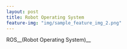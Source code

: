 ```yaml
---
layout: post
title: Robot Operating System
feature-img: "img/sample_feature_img_2.png"
---
```


ROS__(Robot Operating System)__
